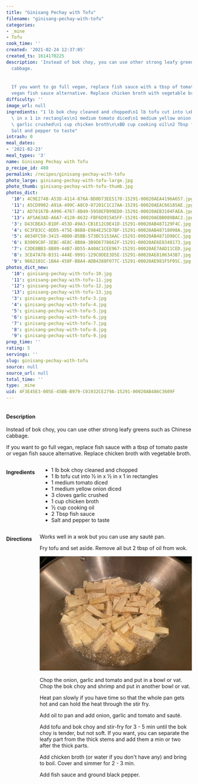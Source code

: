 ```yaml
---
title: "Ginisang Pechay with Tofu"
filename: "ginisang-pechay-with-tofu"
categories:
- _mine
- Tofu
cook_time: ''
created: '2021-02-24 12:37:05'
created_ts: 1614170225
description: 'Instead of bok choy, you can use other strong leafy greens such as Chinese
  cabbage.


  If you want to go full vegan, replace fish sauce with a tbsp of tomato paste or
  vegan fish sauce alternative. Replace chicken broth with vegetable broth.'
difficulty: ''
image_url: null
ingredients: "1 lb bok choy cleaned and chopped\n1 lb tofu cut into \xBD in x \xBD\
  \ in x 1 in rectangles\n1 medium tomato diced\n1 medium yellow onion diced\n3 cloves\
  \ garlic crushed\n1 cup chicken broth\n\xBD cup cooking oil\n2 Tbsp fish sauce\n\
  Salt and pepper to taste"
intrash: 0
meal_dates:
- '2021-02-23'
meal_types: '3'
name: Ginisang Pechay with Tofu
p_recipe_id: 480
permalink: /recipes/ginisang-pechay-with-tofu
photo_large: ginisang-pechay-with-tofu-large.jpg
photo_thumb: ginisang-pechay-with-tofu-thumb.jpg
photos_dict:
  '10': 4C9E2748-A53D-4114-876A-BD0D73EE5170-15291-00020AEA4196A657.jpg
  '11': A5CD9902-A91A-499C-A8C0-07201C1C17AA-15291-00020AEAC66185AE.jpg
  '12': AD78167B-A996-4767-8B49-5958EFB99ED0-15291-00020AEB3104FAEA.jpg
  '13': AF5A63AD-A6A7-4120-8632-FBF6D915A5FF-15291-00020AEBB089BAC2.jpg
  '3': D43CBEA3-B1DF-453D-A9A3-CB1E12C0E41D-15291-00020AB487129F4C.jpg
  '4': 6C3FB3CC-8DD5-475E-B6B8-E984E25CD7BF-15291-00020AB48718098A.jpg
  '5': A034FC50-3415-4B00-B5BB-573BC5153AAC-15291-00020AB4871D98CC.jpg
  '6': B3009C8F-3EBC-4E8C-8B0A-3B9D6778662F-15291-00020AE6E8348173.jpg
  '7': C3DE8BB3-8B89-44B7-8D55-A40AC1CEE967-15291-00020AE7AAD11CED.jpg
  '8': 3CE47A78-B331-444E-9991-129C0DEE3D5E-15291-00020AE8106343B7.jpg
  '9': 9662101C-1BA4-450F-B8A4-ADB4388F077C-15291-00020AE981F5F05C.jpg
photos_dict_new:
  '10': ginisang-pechay-with-tofu-10.jpg
  '11': ginisang-pechay-with-tofu-11.jpg
  '12': ginisang-pechay-with-tofu-12.jpg
  '13': ginisang-pechay-with-tofu-13.jpg
  '3': ginisang-pechay-with-tofu-3.jpg
  '4': ginisang-pechay-with-tofu-4.jpg
  '5': ginisang-pechay-with-tofu-5.jpg
  '6': ginisang-pechay-with-tofu-6.jpg
  '7': ginisang-pechay-with-tofu-7.jpg
  '8': ginisang-pechay-with-tofu-8.jpg
  '9': ginisang-pechay-with-tofu-9.jpg
prep_time: ''
rating: 5
servings: ''
slug: ginisang-pechay-with-tofu
source: null
source_url: null
total_time: ''
type: _mine
uid: 4F3E45E3-005E-45BB-B979-C01932CE279A-15291-00020AB486C3609F
---
```

<div class="large-8 medium-7 columns" id="writeup">		<div id="description"><h4>Description</h4>
<div class="box box-description content"><p>Instead of bok choy, you can use other strong leafy greens such as Chinese cabbage.</p>
<p>If you want to go full vegan, replace fish sauce with a tbsp of tomato paste or vegan fish sauce alternative. Replace chicken broth with vegetable broth.</p>
</div></div>	</div><!-- #writeup -->
</div><!-- #row-one -->
<div class="row" id="row-two">	<div class="medium-4 small-5 columns" id="ingredients"><h4>Ingredients</h4><div class="box box-ingredients content"><ul>
<li>1 lb bok choy cleaned and chopped</li>
<li>1 lb tofu cut into ½ in x ½ in x 1 in rectangles</li>
<li>1 medium tomato diced</li>
<li>1 medium yellow onion diced</li>
<li>3 cloves garlic crushed</li>
<li>1 cup chicken broth</li>
<li>½ cup cooking oil</li>
<li>2 Tbsp fish sauce</li>
<li>Salt and pepper to taste</li>
</ul>
</div>	</div>	<div class="medium-6 small-7 columns" id="directions"><h4>Directions</h4><div class="box box-directions content"><p>Works well in a wok but you can use any sauté pan.</p>
<p>Fry tofu and set aside. Remove all but 2 tbsp of oil from wok.</p>
<p><img src="/images/recipes/ginisang-pechay-with-tofu-5.jpg" alt="5" /></p>
<p>Chop the onion, garlic and tomato and put in a bowl or vat. Chop the bok choy and shrimp and put in another bowl or vat.</p>
<p>Heat pan slowly if you have time so that the whole pan gets hot and can hold the heat through the stir fry.</p>
<p>Add oil to pan and add onion, garlic and tomato and sauté.</p>
<p>Add tofu and bok choy and stir-fry for 3 - 5 min until the bok choy is tender, but not soft. If you want, you can separate the leafy part from the thick stems and add them a min or two after the thick parts.</p>
<p>Add chicken broth (or water if you don't have any) and bring to boil. Cover and simmer for 2 - 3 min.</p>
<p>Add fish sauce and ground black pepper.</p>
</div>	</div>